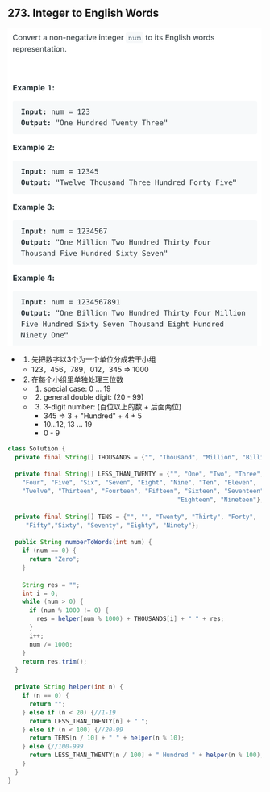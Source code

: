 ## 273. Integer to English Words
![](img/2021-08-22-12-19-52.png)

- 1. 先把数字以3个为一个单位分成若干小组
  - 123，456，789，012，345 => 1000

- 2. 在每个小组里单独处理三位数
  - 1) special case: 0 ... 19
  - 2) general double digit: (20 - 99)
  - 3) 3-digit number: (百位以上的数 + 后面两位)
    - 345 => 3 + "Hundred" + 4 + 5
    - 10...12, 13 ... 19
    - 0 - 9


```java
class Solution {
  private final String[] THOUSANDS = {"", "Thousand", "Million", "Billion"};
    
  private final String[] LESS_THAN_TWENTY = {"", "One", "Two", "Three", 
    "Four", "Five", "Six", "Seven", "Eight", "Nine", "Ten", "Eleven", 
    "Twelve", "Thirteen", "Fourteen", "Fifteen", "Sixteen", "Seventeen", 
                                               "Eighteen", "Nineteen"};
    
  private final String[] TENS = {"", "", "Twenty", "Thirty", "Forty", 
     "Fifty","Sixty", "Seventy", "Eighty", "Ninety"};  
  
  public String numberToWords(int num) {
    if (num == 0) {
      return "Zero";
    }
    
    String res = "";
    int i = 0;
    while (num > 0) {
      if (num % 1000 != 0) {
        res = helper(num % 1000) + THOUSANDS[i] + " " + res;
      }
      i++;
      num /= 1000;
    }
    return res.trim();
  }
  
  private String helper(int n) {
    if (n == 0) {
      return "";
    } else if (n < 20) {//1-19
      return LESS_THAN_TWENTY[n] + " ";
    } else if (n < 100) {//20-99
      return TENS[n / 10] + " " + helper(n % 10);
    } else {//100-999
      return LESS_THAN_TWENTY[n / 100] + " Hundred " + helper(n % 100);
    }
  }
}
```